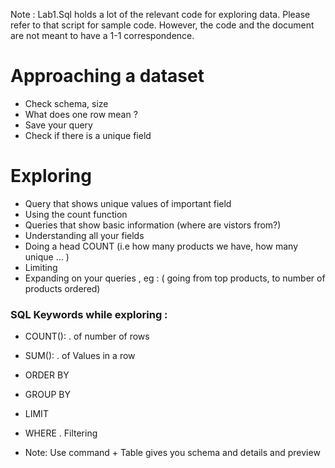 Note : Lab1.Sql holds a lot of the relevant code for exploring data. Please refer to that script for sample code. However, the code and the document are not meant to have a 1-1 correspondence.  


# Approaching a dataset

 * Check schema, size
 * What does one row mean ?
 * Save your query
 * Check if there is a unique field

# Exploring
 * Query that shows unique values of important field
 * Using the count function
 * Queries that show basic information (where are vistors from?)
 * Understanding all your fields
 * Doing a head COUNT (i.e how many products we have, how many unique ... )
 * Limiting
 * Expanding on your queries , eg : ( going from top products, to number of products ordered)

### SQL Keywords while exploring :
  * COUNT():
    . of number of rows
  * SUM():
    . of Values in a row
  * ORDER BY
  * GROUP BY
  * LIMIT
  * WHERE
    . Filtering

* Note: Use command + Table gives you schema and details and preview
